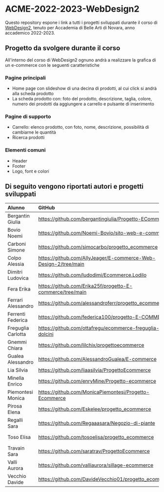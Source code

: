 # ACME-2022-2023-WebDesign2

Questo repository espone i link a tutti i progetti sviluppati durante il corso di [WebDesign2](https://github.com/matteobaccan/CorsoWebDesign), tenuto per Accademia di Belle Arti di Novara, anno accademico 2022-2023.

## Progetto da svolgere durante il corso

All'interno del corso di WebDesign2 ognuno andrà a realizzare la grafica di un e-commerce con le seguenti caratteristiche

### Pagine principali

- Home page con slideshow di una decina di prodotti, al cui click si andrà alla scheda prodotto
- La scheda prodotto con: foto del prodotto, descrizione, taglia, colore, numero dei prodotti da aggiungere a carrello e pulsante di inserimento

### Pagine di supporto

- Carrello: elenco prodotto, con foto, nome, descrizione, possibilità di cambiarne le quantità
- Ricerca prodotti

### Elementi comuni

- Header
- Footer
- Logo, font e colori

## Di seguito vengono riportati autori e progetti sviluppati

| Alunno | GitHub | Netlify | Slide |
|:------|:------------|:-|:-|
| Bergantin Giulia | https://github.com/bergantingiulia/Progetto-ECommerce | <https://fabrianobergantin-ecommerce.netlify.app/> |
| Bovio Noemi | https://github.com/Noemi-Bovio/sito-web-e-commerce | https://boviossproject.netlify.app/ |
| Carboni Simone | https://github.com/simocarbo/progetto_ecommerce | https://simonesitogragichemoto.netlify.app/ |
| Colpo Alessia | https://github.com/AllyJeager/E-commerce-Web-Design-2/tree/main | https://mangacommerce.netlify.app/ | [Slide](https://github.com/AllyJeager/E-commerce-Web-Design-2/blob/main/intro/slide.pdf) |
| Dimitri Ludovica | https://github.com/ludodimi/Ecommerce.Lodilo | https://ecommercelodilo.netlify.app/ |
| Fera Erika | https://github.com/Erika25f/progetto-E-commerce/tree/main | https://feraprogettoe-commerce.netlify.app/ |
| Ferrari Alessandro | https://github.com/alessandroferr/progetto_ecommerce | https://ferariecommerce.netlify.app/ |
| Ferrenti Federica | https://github.com/federica100/progetto-E-COMMERCE | https://ferrentiprogettoe-commerce.netlify.app/ |
| Freguglia Carlotta | https://github.com/ottafregu/ecommerce-freguglia-dolcini | https://dolcini-ecommerce-freguglia.netlify.app/ |
| Gnemmi Chiara | https://github.com/lilchix/progettoecommerce | https://gnemmiprogettoecommerce.netlify.app/ |
| Gualea Alessandro | https://github.com/AlessandroGualea/E-commerce | https://gualea-spedizioni.netlify.app/ |
| Lia Silvia | https://github.com/liaasilvia/ProgettoEcommerce | https://liashouse.netlify.app/ |
| Minella Enrico | https://github.com/enryMine/Progetto-ecommerce | https://ecommercebello.netlify.app/ |
| Piemontesi Monica | https://github.com/MonicaPiemontesi/Progetto-Ecommerce | https://ecommerce-piemontesi.netlify.app/ |
| Pirosa Elena | https://github.com/Eskelee/progetto_ecommerce | https://keen-pavlova-11f3ee.netlify.app/ |
| Regalli Sara | <https://github.com/Regaaasara/Negozio-di-piante> | <https://sweet-flowering.netlify.app/> |
| Toso Elisa | https://github.com/tosoelisa/progetto_ecommerce | https://progettoecommerce-tosoelisa.netlify.app/ |
| Travain Sara | https://github.com/saratrav/ProgettoEcommerce | https://main--booksecommerce.netlify.app/ |
| Valli Aurora | https://github.com/valliaurora/sillage-ecommerce | https://sillage-ecommerce.netlify.app/ |
| Vecchio Davide | https://github.com/DavideVecchio01/progetto_ecommerce | https://davidevecchioecommerce.netlify.app/ |
